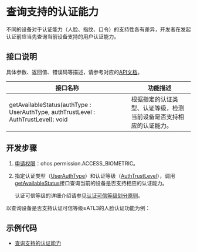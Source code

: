 # 查询支持的认证能力

<!--Kit: User Authentication Kit-->
<!--Subsystem: UserIAM-->
<!--Owner: @WALL_EYE-->
<!--Designer: @lichangting518-->
<!--Tester: @jane_lz-->
<!--Adviser: @zengyawen-->

不同的设备对于认证能力（人脸、指纹、口令）的支持性各有差异，开发者在发起认证前应当先查询当前设备支持的用户认证能力。

## 接口说明

具体参数、返回值、错误码等描述，请参考对应的[API文档](../../reference/apis-user-authentication-kit/js-apis-useriam-userauth.md#userauthgetavailablestatus9)。

| 接口名称 | 功能描述 | 
| -------- | -------- |
| getAvailableStatus(authType : UserAuthType, authTrustLevel : AuthTrustLevel): void | 根据指定的认证类型、认证等级，检测当前设备是否支持相应的认证能力。 | 

## 开发步骤

1. [申请权限](prerequisites.md#申请权限)：ohos.permission.ACCESS_BIOMETRIC。

2. 指定认证类型（[UserAuthType](../../reference/apis-user-authentication-kit/js-apis-useriam-userauth.md#userauthtype8)）和认证等级（[AuthTrustLevel](../../reference/apis-user-authentication-kit/js-apis-useriam-userauth.md#authtrustlevel8)），调用[getAvailableStatus](../../reference/apis-user-authentication-kit/js-apis-useriam-userauth.md#userauthgetavailablestatus9)接口查询当前的设备是否支持相应的认证能力。

   认证可信等级的详细介绍请参见[认证可信等级划分原则](../../security/UserAuthenticationKit/user-authentication-overview.md#生物认证可信等级划分原则)。

以查询设备是否支持认证可信等级≥ATL3的人脸认证功能为例：

<!-- @[obtain_supported_capabilities](https://gitcode.com/openharmony/applications_app_samples/blob/master/code/DocsSample/UserAuthentication/entry/src/main/ets/pages/Index.ets) -->

## 示例代码

  - [查询支持的认证能力](https://gitcode.com/openharmony/applications_app_samples/blob/master/code/DocsSample/UserAuthentication)
